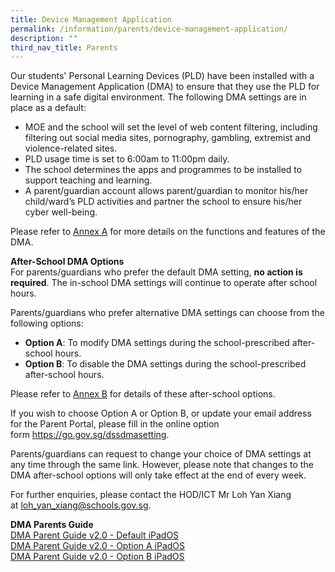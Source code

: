 ```yaml
---
title: Device Management Application
permalink: /information/parents/device-management-application/
description: ""
third_nav_title: Parents
---
```

<p>Our students' Personal Learning Devices (PLD) have been installed with a Device Management Application (DMA) to ensure that they use the PLD for learning in a safe digital environment.&nbsp;The following DMA settings are in place as a default:</p>
<ul>
<li>MOE and the school will set the level of web content filtering, including filtering out social media sites, pornography, gambling, extremist and violence-related sites.</li>
<li>PLD usage time is set to 6:00am to 11:00pm daily.</li>
<li>The school determines the apps and programmes to be installed to support teaching and learning.</li>
<li>A parent/guardian account allows parent/guardian to monitor his/her child/ward&rsquo;s PLD activities and partner the school to ensure his/her cyber well-being.</li>
</ul>
<p>Please refer to&nbsp;<a href="/files/DMA%20Annex%20A.pdf" target="_blank" rel="noopener">Annex A</a>&nbsp;for more details on the functions and features of the DMA.</p>
<p><strong>After-School DMA Options<br /></strong>For parents/guardians who prefer the default DMA setting,&nbsp;<strong>no action is required</strong>. The in-school DMA settings will continue to operate after school hours.</p>
<p>Parents/guardians who prefer alternative DMA settings can choose from the following options:&nbsp;</p>
<ul>
<li><strong>Option A</strong>: To modify DMA settings during the school-prescribed after-school hours.&nbsp;</li>
<li><strong>Option B</strong>: To disable the DMA settings during the school-prescribed after-school hours.</li>
</ul>
<p>Please refer to&nbsp;<a href="/files/DMA%20Annex%20B.pdf" target="_blank" rel="noopener">Annex B</a>&nbsp;for details of these after-school options.</p>
<p>If you wish to choose Option A or Option B, or update your email address for the Parent Portal, please fill in the online option form&nbsp;<a href="https://go.gov.sg/dssdmasetting" target="_blank" rel="noopener">https://go.gov.sg/dssdmasetting</a>.&nbsp;</p>
<p>Parents/guardians can request to change your choice of DMA settings at any time through the same link. However, please note that changes to the DMA after-school options will only take effect at the end of every week.</p>
<p>For further enquiries, please contact the HOD/ICT Mr Loh Yan Xiang at&nbsp;<a href="mailto:loh_yan_xiang@schools.gov.sg" target="">loh_yan_xiang@schools.gov.sg</a>.&nbsp;</p>
<p><strong>DMA Parents Guide<br /></strong><a href="/files/DMA%20Parent%20Guide%20v20%20-%20Default%20iPadOS.pdf" target="_blank" rel="noopener">DMA Parent Guide v2.0 - Default iPadOS</a><br /><a href="/files/DMA%20Parent%20Guide%20v20%20-%20Option%20A%20iPadOS.pdf" target="_blank" rel="noopener">DMA Parent Guide v2.0 - Option A iPadOS</a><br /><a href="/files/DMA%20Parent%20Guide%20v20%20-%20Option%20B%20iPadOS.pdf" target="_blank" rel="noopener">DMA Parent Guide v2.0 - Option B iPadOS</a></p>